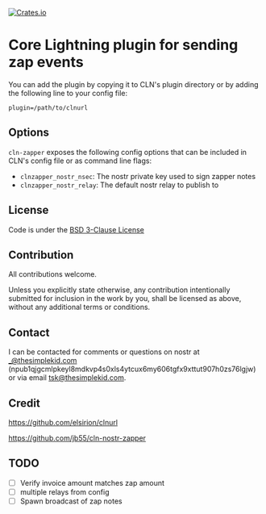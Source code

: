 [![Crates.io](https://img.shields.io/crates/v/cargo-index-transit.svg)](https://crates.io/crates/cln-zapper)
# Core Lightning plugin for sending zap events

You can add the plugin by copying it to CLN's plugin directory or by adding the following line to your config file:

```
plugin=/path/to/clnurl
```

## Options
`cln-zapper` exposes the following config options that can be included in CLN's config file or as command line flags:
* `clnzapper_nostr_nsec`: The nostr private key used to sign zapper notes
* `clnzapper_nostr_relay`: The default nostr relay to publish to

## License

Code is under the [BSD 3-Clause License](LICENSE-BSD-3)

## Contribution

All contributions welcome.

Unless you explicitly state otherwise, any contribution intentionally submitted for inclusion in the work by you, shall be licensed as above, without any additional terms or conditions.

## Contact

I can be contacted for comments or questions on nostr at _@thesimplekid.com (npub1qjgcmlpkeyl8mdkvp4s0xls4ytcux6my606tgfx9xttut907h0zs76lgjw) or via email tsk@thesimplekid.com.


## Credit
https://github.com/elsirion/clnurl

https://github.com/jb55/cln-nostr-zapper


## TODO
 - [ ] Verify invoice amount matches zap amount
 - [ ] multiple relays from config
 - [ ] Spawn broadcast of zap notes